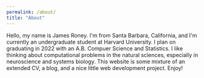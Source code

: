 ```yaml
---
permalink: /about/
title: "About"
---
```


Hello, my name is James Roney. I'm from Santa Barbara, California, and I'm currently an undergraduate student at Harvard University. I plan on graduating in 2022 with an A.B. Compuer Science and Statistics. I like thinking about computational problems in the natural sciences, especially in neuroscience and systems biology. This website is some mixture of an extended CV, a blog, and a nice little web development project. Enjoy!
